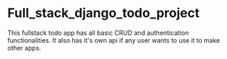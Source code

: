 # Full_stack_django_todo_project

This fullstack todo app has all basic CRUD and authentication functionalities.
It also has it's own api if any user wants to use it to make other apps.
